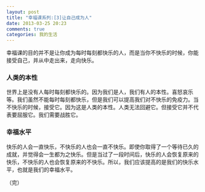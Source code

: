 ```yaml
---
layout: post
title: "幸福课系列:[3]让自己成为人"
date: 2013-03-25 20:23
comments: true
categories: 我的生活
---
```

幸福课的目的并不是让你成为每时每刻都快乐的人，而是当你不快乐的时候，你能接受自己，并从中走出来，走向快乐。

### 人类的本性
世界上是没有人每时每刻都快乐的。因为我们是人，我们有人的本性。喜怒哀乐等。我们虽然不能每时每刻都快乐，但是我们可以提高我们对不快乐的免疫力。当不快乐的时候，接受它。因为这是人类的本性。人类无法回避它。但接受它并不代表要屈服它。我们需要战胜它。

### 幸福水平
快乐的人会一直快乐，不快乐的人也会一直不快乐。即使你取得了一个等待已久的成就，并觉得会一生都为之快乐。但是当过了一段时间后，快乐的人会恢复原来的快乐，不快乐的人也会恢复原来的不快乐。所以，我们应该提高的是我们的快乐水平，也就是我们的幸福水平。

（完）
